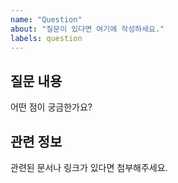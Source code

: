 ```yaml
---
name: "Question"
about: "질문이 있다면 여기에 작성하세요."
labels: question
---
```


## 질문 내용

어떤 점이 궁금한가요?

## 관련 정보

관련된 문서나 링크가 있다면 첨부해주세요.
